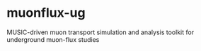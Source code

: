 # muonflux-ug
MUSIC-driven muon transport simulation and analysis toolkit for underground muon-flux studies
